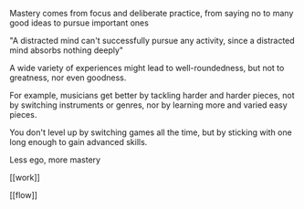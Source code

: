 ---
---

Mastery comes from focus and deliberate practice, from saying no to many good ideas to pursue important ones 

"A distracted mind can't successfully pursue any activity, since a distracted mind absorbs nothing deeply"

A wide variety of experiences might lead to well-roundedness, but not to greatness, nor even goodness.

For example, musicians get better by tackling harder and harder pieces, not by switching instruments or genres, nor by learning more and varied easy pieces. 

You don't level up by switching games all the time, but by sticking with one long enough to gain advanced skills.

Less ego, more mastery 

[[work]]

[[flow]]